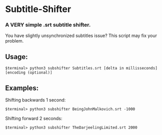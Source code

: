 # Subtitle-Shifter

### A VERY simple .srt subtitle shifter.

You have slightly unsynchronized subtitles issue? This script may fix your problem.


## Usage:

```
$terminal> python3 subshifter Subtitles.srt [delta in millisseconds] [encoding (optional)]
```

## Examples:

Shifting backwards 1 second:

```
$terminal> python3 subshifter BeingJohnMalkovich.srt -1000
```

Shifting forward 2 seconds:

```
$terminal> python3 subshifter TheDarjeelingLimited.srt 2000
```